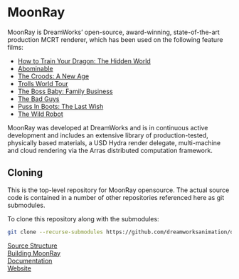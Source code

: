 # MoonRay
MoonRay is DreamWorks’ open-source, award-winning, state-of-the-art production MCRT renderer, which has been used on the following feature films:
* [How to Train Your Dragon: The Hidden World](https://www.dreamworks.com/movies/how-to-train-your-dragon-the-hidden-world)  
* [Abominable](https://www.dreamworks.com/movies/abominable)  
* [The Croods: A New Age](https://www.dreamworks.com/movies/the-croods-2)  
* [Trolls World Tour](https://www.dreamworks.com/movies/trolls-world-tour)  
* [The Boss Baby: Family Business](https://www.dreamworks.com/movies/the-boss-baby-2)  
* [The Bad Guys](https://www.dreamworks.com/movies/the-bad-guys)  
* [Puss In Boots: The Last Wish](https://www.dreamworks.com/movies/puss-in-boots-the-last-wish)
* [The Wild Robot](https://www.dreamworks.com/movies/the-wild-robot)

MoonRay was developed at DreamWorks and is in continuous active development and includes an extensive
library of production-tested, physically based materials, a USD Hydra render delegate, multi-machine and cloud rendering via the
Arras distributed computation framework.

## Cloning
This is the top-level repository for MoonRay opensource. The actual source code is contained in a number of other repositories referenced here as git submodules.

To clone this repository along with the submodules:
```bash
git clone --recurse-submodules https://github.com/dreamworksanimation/openmoonray.git
```

[Source Structure](https://docs.openmoonray.org/developer-reference/source-structure/)  
[Building MoonRay](https://docs.openmoonray.org/getting-started/installation/building-moonray/)  
[Documentation](https://docs.openmoonray.org/)  
[Website](https://openmoonray.org/)  


